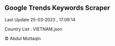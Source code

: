

## Google Trends Keywords Scraper 
 
Last Update 25-03-2023 , 17:09:14

Country List :
VIETNAM.json



© Abdul Muttaqin 
